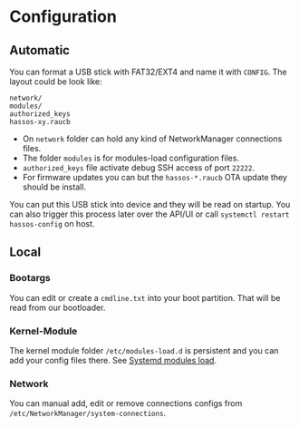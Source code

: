 # Configuration

## Automatic

You can format a USB stick with FAT32/EXT4 and name it with `CONFIG`. The layout could be look like:
```
network/
modules/
authorized_keys
hassos-xy.raucb
```

- On `network` folder can hold any kind of NetworkManager connections files.
- The folder `modules` is for modules-load configuration files.
- `authorized_keys` file activate debug SSH access of port `22222`.
- For firmware updates you can but the `hassos-*.raucb` OTA update they should be install.

You can put this USB stick into device and they will be read on startup. You can also trigger this process later over the
API/UI or call `systemctl restart hassos-config` on host.

## Local

### Bootargs

You can edit or create a `cmdline.txt` into your boot partition. That will be read from our bootloader.

### Kernel-Module

The kernel module folder `/etc/modules-load.d` is persistent and you can add your config files there. See [Systemd modules load][systemd-modules].

### Network

You can manual add, edit or remove connections configs from `/etc/NetworkManager/system-connections`.

[systemd-modules]: https://www.freedesktop.org/software/systemd/man/modules-load.d.html
